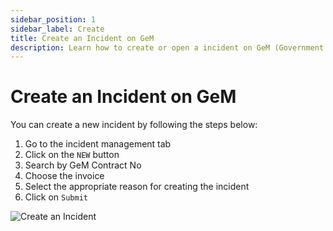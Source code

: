 ```yaml
---
sidebar_position: 1
sidebar_label: Create
title: Create an Incident on GeM
description: Learn how to create or open a incident on GeM (Government e-Marketplace).
---
```


# Create an Incident on GeM
You can create a new incident by following the steps below:
1. Go to the incident management tab
2. Click on the `NEW` button
3. Search by GeM Contract No
4. Choose the invoice
5. Select the appropriate reason for creating the incident
6. Click on `Submit`

![Create an Incident](/img/doc/incidents/create.jpg)